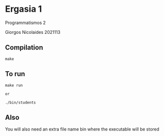 # Ergasia 1

Programmatismos 2

Giorgos Nicolaides 2021113

## Compilation

```
make
```

## To run

```
make run

or

./bin/students
```


## Also



You will also need an extra file name bin where the executable will be stored

